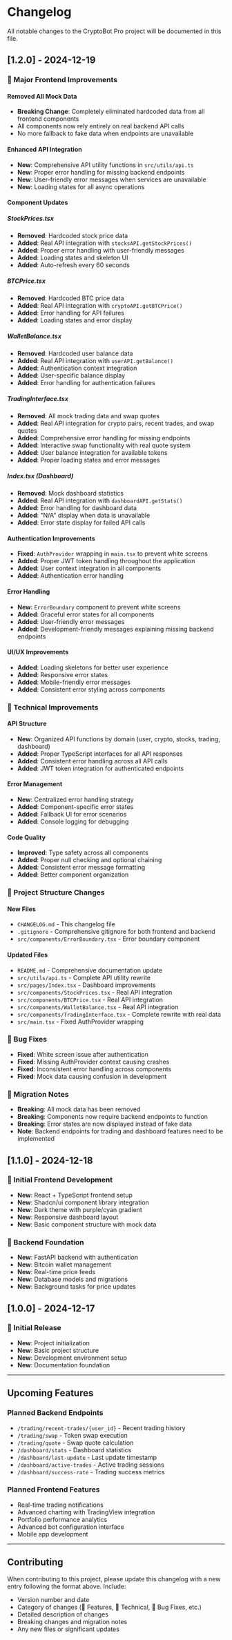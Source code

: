 # Changelog

All notable changes to the CryptoBot Pro project will be documented in this file.

## [1.2.0] - 2024-12-19

### 🚀 Major Frontend Improvements

#### Removed All Mock Data
- **Breaking Change**: Completely eliminated hardcoded data from all frontend components
- All components now rely entirely on real backend API calls
- No more fallback to fake data when endpoints are unavailable

#### Enhanced API Integration
- **New**: Comprehensive API utility functions in `src/utils/api.ts`
- **New**: Proper error handling for missing backend endpoints
- **New**: User-friendly error messages when services are unavailable
- **New**: Loading states for all async operations

#### Component Updates

##### StockPrices.tsx
- **Removed**: Hardcoded stock price data
- **Added**: Real API integration with `stocksAPI.getStockPrices()`
- **Added**: Proper error handling with user-friendly messages
- **Added**: Loading states and skeleton UI
- **Added**: Auto-refresh every 60 seconds

##### BTCPrice.tsx
- **Removed**: Hardcoded BTC price data
- **Added**: Real API integration with `cryptoAPI.getBTCPrice()`
- **Added**: Error handling for API failures
- **Added**: Loading states and error display

##### WalletBalance.tsx
- **Removed**: Hardcoded user balance data
- **Added**: Real API integration with `userAPI.getBalance()`
- **Added**: Authentication context integration
- **Added**: User-specific balance display
- **Added**: Error handling for authentication failures

##### TradingInterface.tsx
- **Removed**: All mock trading data and swap quotes
- **Added**: Real API integration for crypto pairs, recent trades, and swap quotes
- **Added**: Comprehensive error handling for missing endpoints
- **Added**: Interactive swap functionality with real quote system
- **Added**: User balance integration for available tokens
- **Added**: Proper loading states and error messages

##### Index.tsx (Dashboard)
- **Removed**: Mock dashboard statistics
- **Added**: Real API integration with `dashboardAPI.getStats()`
- **Added**: Error handling for dashboard data
- **Added**: "N/A" display when data is unavailable
- **Added**: Error state display for failed API calls

#### Authentication Improvements
- **Fixed**: `AuthProvider` wrapping in `main.tsx` to prevent white screens
- **Added**: Proper JWT token handling throughout the application
- **Added**: User context integration in all components
- **Added**: Authentication error handling

#### Error Handling
- **New**: `ErrorBoundary` component to prevent white screens
- **Added**: Graceful error states for all components
- **Added**: User-friendly error messages
- **Added**: Development-friendly messages explaining missing backend endpoints

#### UI/UX Improvements
- **Added**: Loading skeletons for better user experience
- **Added**: Responsive error states
- **Added**: Mobile-friendly error messages
- **Added**: Consistent error styling across components

### 🔧 Technical Improvements

#### API Structure
- **New**: Organized API functions by domain (user, crypto, stocks, trading, dashboard)
- **Added**: Proper TypeScript interfaces for all API responses
- **Added**: Consistent error handling across all API calls
- **Added**: JWT token integration for authenticated endpoints

#### Error Management
- **New**: Centralized error handling strategy
- **Added**: Component-specific error states
- **Added**: Fallback UI for error scenarios
- **Added**: Console logging for debugging

#### Code Quality
- **Improved**: Type safety across all components
- **Added**: Proper null checking and optional chaining
- **Added**: Consistent error message formatting
- **Added**: Better component organization

### 📁 Project Structure Changes

#### New Files
- `CHANGELOG.md` - This changelog file
- `.gitignore` - Comprehensive gitignore for both frontend and backend
- `src/components/ErrorBoundary.tsx` - Error boundary component

#### Updated Files
- `README.md` - Comprehensive documentation update
- `src/utils/api.ts` - Complete API utility rewrite
- `src/pages/Index.tsx` - Dashboard improvements
- `src/components/StockPrices.tsx` - Real API integration
- `src/components/BTCPrice.tsx` - Real API integration
- `src/components/WalletBalance.tsx` - Real API integration
- `src/components/TradingInterface.tsx` - Complete rewrite with real data
- `src/main.tsx` - Fixed AuthProvider wrapping

### 🐛 Bug Fixes
- **Fixed**: White screen issue after authentication
- **Fixed**: Missing AuthProvider context causing crashes
- **Fixed**: Inconsistent error handling across components
- **Fixed**: Mock data causing confusion in development

### 🔄 Migration Notes
- **Breaking**: All mock data has been removed
- **Breaking**: Components now require backend endpoints to function
- **Breaking**: Error states are now displayed instead of fake data
- **Note**: Backend endpoints for trading and dashboard features need to be implemented

## [1.1.0] - 2024-12-18

### 🚀 Initial Frontend Development
- **New**: React + TypeScript frontend setup
- **New**: Shadcn/ui component library integration
- **New**: Dark theme with purple/cyan gradient
- **New**: Responsive dashboard layout
- **New**: Basic component structure with mock data

### 🔧 Backend Foundation
- **New**: FastAPI backend with authentication
- **New**: Bitcoin wallet management
- **New**: Real-time price feeds
- **New**: Database models and migrations
- **New**: Background tasks for price updates

## [1.0.0] - 2024-12-17

### 🎉 Initial Release
- **New**: Project initialization
- **New**: Basic project structure
- **New**: Development environment setup
- **New**: Documentation foundation

---

## Upcoming Features

### Planned Backend Endpoints
- `/trading/recent-trades/{user_id}` - Recent trading history
- `/trading/swap` - Token swap execution
- `/trading/quote` - Swap quote calculation
- `/dashboard/stats` - Dashboard statistics
- `/dashboard/last-update` - Last update timestamp
- `/dashboard/active-trades` - Active trading sessions
- `/dashboard/success-rate` - Trading success metrics

### Planned Frontend Features
- Real-time trading notifications
- Advanced charting with TradingView integration
- Portfolio performance analytics
- Advanced bot configuration interface
- Mobile app development

---

## Contributing

When contributing to this project, please update this changelog with a new entry following the format above. Include:
- Version number and date
- Category of changes (🚀 Features, 🔧 Technical, 🐛 Bug Fixes, etc.)
- Detailed description of changes
- Breaking changes and migration notes
- Any new files or significant updates 